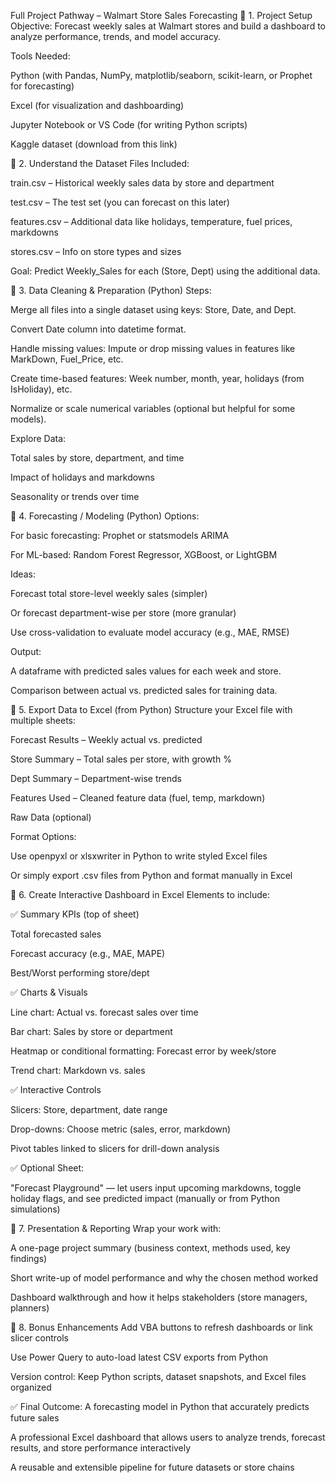 Full Project Pathway – Walmart Store Sales Forecasting
🔹 1. Project Setup
Objective:
Forecast weekly sales at Walmart stores and build a dashboard to analyze performance, trends, and model accuracy.

Tools Needed:

Python (with Pandas, NumPy, matplotlib/seaborn, scikit-learn, or Prophet for forecasting)

Excel (for visualization and dashboarding)

Jupyter Notebook or VS Code (for writing Python scripts)

Kaggle dataset (download from this link)

🔹 2. Understand the Dataset
Files Included:

train.csv – Historical weekly sales data by store and department

test.csv – The test set (you can forecast on this later)

features.csv – Additional data like holidays, temperature, fuel prices, markdowns

stores.csv – Info on store types and sizes

Goal:
Predict Weekly_Sales for each (Store, Dept) using the additional data.

🔹 3. Data Cleaning & Preparation (Python)
Steps:

Merge all files into a single dataset using keys: Store, Date, and Dept.

Convert Date column into datetime format.

Handle missing values: Impute or drop missing values in features like MarkDown, Fuel_Price, etc.

Create time-based features: Week number, month, year, holidays (from IsHoliday), etc.

Normalize or scale numerical variables (optional but helpful for some models).

Explore Data:

Total sales by store, department, and time

Impact of holidays and markdowns

Seasonality or trends over time

🔹 4. Forecasting / Modeling (Python)
Options:

For basic forecasting: Prophet or statsmodels ARIMA

For ML-based: Random Forest Regressor, XGBoost, or LightGBM

Ideas:

Forecast total store-level weekly sales (simpler)

Or forecast department-wise per store (more granular)

Use cross-validation to evaluate model accuracy (e.g., MAE, RMSE)

Output:

A dataframe with predicted sales values for each week and store.

Comparison between actual vs. predicted sales for training data.

🔹 5. Export Data to Excel (from Python)
Structure your Excel file with multiple sheets:

Forecast Results – Weekly actual vs. predicted

Store Summary – Total sales per store, with growth %

Dept Summary – Department-wise trends

Features Used – Cleaned feature data (fuel, temp, markdown)

Raw Data (optional)

Format Options:

Use openpyxl or xlsxwriter in Python to write styled Excel files

Or simply export .csv files from Python and format manually in Excel

🔹 6. Create Interactive Dashboard in Excel
Elements to include:

✅ Summary KPIs (top of sheet)

Total forecasted sales

Forecast accuracy (e.g., MAE, MAPE)

Best/Worst performing store/dept

✅ Charts & Visuals

Line chart: Actual vs. forecast sales over time

Bar chart: Sales by store or department

Heatmap or conditional formatting: Forecast error by week/store

Trend chart: Markdown vs. sales

✅ Interactive Controls

Slicers: Store, department, date range

Drop-downs: Choose metric (sales, error, markdown)

Pivot tables linked to slicers for drill-down analysis

✅ Optional Sheet:

"Forecast Playground" — let users input upcoming markdowns, toggle holiday flags, and see predicted impact (manually or from Python simulations)

🔹 7. Presentation & Reporting
Wrap your work with:

A one-page project summary (business context, methods used, key findings)

Short write-up of model performance and why the chosen method worked

Dashboard walkthrough and how it helps stakeholders (store managers, planners)

🔹 8. Bonus Enhancements
Add VBA buttons to refresh dashboards or link slicer controls

Use Power Query to auto-load latest CSV exports from Python

Version control: Keep Python scripts, dataset snapshots, and Excel files organized

✅ Final Outcome:
A forecasting model in Python that accurately predicts future sales

A professional Excel dashboard that allows users to analyze trends, forecast results, and store performance interactively

A reusable and extensible pipeline for future datasets or store chains